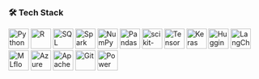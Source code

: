 ### 🛠 Tech Stack

<p align="left">
  <!-- Languages -->
  <img src="https://cdn.jsdelivr.net/gh/devicons/devicon/icons/python/python-original.svg" width="40" height="40" alt="Python"/>
  <img src="https://cdn.jsdelivr.net/gh/devicons/devicon/icons/r/r-original.svg" width="40" height="40" alt="R"/>
  <img src="https://cdn.jsdelivr.net/gh/devicons/devicon/icons/sqlite/sqlite-original.svg" width="40" height="40" alt="SQL"/>
  <img src="https://cdn.jsdelivr.net/gh/devicons/devicon@latest/icons/apachespark/apachespark-original.svg"     width="40" height="40" alt="Spark"/>

  <!-- Data Science Libraries -->
  <img src="https://cdn.jsdelivr.net/gh/devicons/devicon/icons/numpy/numpy-original.svg" width="40" height="40" alt="NumPy"/>
  <img src="https://cdn.jsdelivr.net/gh/devicons/devicon/icons/pandas/pandas-original.svg" width="40" height="40" alt="Pandas"/>
  <img src="https://cdn.jsdelivr.net/gh/devicons/devicon/icons/scikit-learn/scikit-learn-original.svg" width="40" height="40" alt="scikit-learn"/>
  <img src="https://cdn.jsdelivr.net/gh/devicons/devicon/icons/tensorflow/tensorflow-original.svg" width="40" height="40" alt="TensorFlow"/>
  <img src="https://cdn.jsdelivr.net/gh/devicons/devicon/icons/keras/keras-original.svg" width="40" height="40" alt="Keras"/>

  <!-- GenAI / AI Frameworks -->
  <img src="https://huggingface.co/front/assets/huggingface_logo-noborder.svg" width="40" height="40" alt="Hugging Face"/>
  <img src="https://avatars.githubusercontent.com/u/126733545?s=200&v=4" width="40" height="40" alt="LangChain"/>
  <img src="https://avatars.githubusercontent.com/u/45109972?s=200&v=4" width="40" height="40" alt="MLflow"/>

  <!-- Tools -->
  <img src="https://cdn.jsdelivr.net/gh/devicons/devicon/icons/azure/azure-original.svg" width="40" height="40" alt="Azure"/>
  <img src="https://cdn.jsdelivr.net/gh/devicons/devicon/icons/apachespark/apachespark-original.svg" width="40" height="40" alt="Apache Spark"/>
  <img src="https://cdn.jsdelivr.net/gh/devicons/devicon/icons/git/git-original.svg" width="40" height="40" alt="Git"/>
  <img src="https://cdn.jsdelivr.net/gh/devicons/devicon/icons/powerbi/powerbi-original.svg" width="40" height="40" alt="Power BI"/>
</p>
